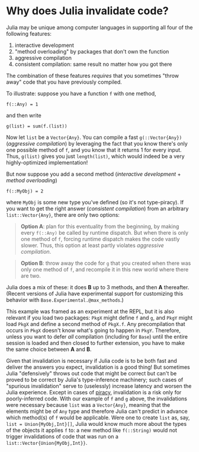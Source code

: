 # Why does Julia invalidate code?

Julia may be unique among computer languages in supporting all four of the following features:

1. interactive development
2. "method overloading" by packages that don't own the function
3. aggressive compilation
4. consistent compilation: same result no matter how you got there

The combination of these features *requires* that you sometimes "throw away" code that you have previously compiled.

To illustrate: suppose you have a function `f` with one method,

```
f(::Any) = 1
```

and then write

```
g(list) = sum(f.(list))
```

Now let `list` be a `Vector{Any}`. You can compile a fast `g(::Vector{Any})` (*aggressive compilation*) by leveraging the fact that you know there's only one possible method of `f`, and you know that it returns 1
for every input. Thus, `g(list)` gives you just `length(list)`, which would indeed be a very highly-optimized implementation!

But now suppose you add a second method (*interactive development* + *method overloading*)

```
f(::MyObj) = 2
```

where `MyObj` is some new type you've defined (so it's not type-piracy). If you want to get the right answer (*consistent compilation*) from an arbitrary `list::Vector{Any}`, there are only two options:

> **Option A**: plan for this eventuality from the beginning, by making every `f(::Any)` be called by runtime dispatch. But when there is only one method of `f`, forcing runtime dispatch makes the code vastly slower. Thus, this option at least partly violates *aggressive compilation*.

> **Option B**: throw away the code for `g` that you created when there was only one method of `f`, and recompile it in this new world where there are two.

Julia does a mix of these: it does **B** up to 3 methods, and then **A** thereafter. (Recent versions of Julia have experimental support for customizing this behavior with `Base.Experimental.@max_methods`.)

This example was framed as an experiment at the REPL, but it is also relevant if you load two packages: `PkgX` might define `f` and `g`, and `PkgY` might load `PkgX` and define a second method of `PkgX.f`.
Any precompilation that occurs in `PkgX` doesn't know what's going to happen in `PkgY`.
Therefore, unless you want to defer *all* compilation (including for `Base`) until the entire session is loaded and then closed to further extension, you have to make the same choice between **A** and **B**.

Given that invalidation is necessary if Julia code is to be both fast and deliver the answers you expect, invalidation is a good thing!
But sometimes Julia "defensively" throws out code that might be correct but can't be proved to be correct by Julia's type-inference machinery; such cases of "spurious invalidation" serve to (uselessly) increase latency and worsen the Julia experience.
Except in cases of [piracy](https://docs.julialang.org/en/v1/manual/style-guide/#Avoid-type-piracy), invalidation is a risk
only for poorly-inferred code. With our example of `f` and `g` above, the invalidations were necessary because `list` was
a `Vector{Any}`, meaning that the elements might be of `Any` type and therefore Julia can't predict in advance which
method(s) of `f` would be applicable. Were one to create `list` as, say, `list = Union{MyObj,Int}[]`, Julia would know much more
about the types of the objects it applies `f` to: a new method like `f(::String)` would not trigger invalidations of code
that was run on a `list::Vector{Union{MyObj,Int}}`.
